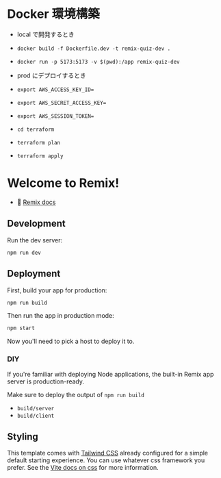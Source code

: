# Docker 環境構築

- local で開発するとき
- `docker build -f Dockerfile.dev -t remix-quiz-dev .`
- `docker run -p 5173:5173 -v $(pwd):/app remix-quiz-dev`

- prod にデプロイするとき
- `export AWS_ACCESS_KEY_ID=`
- `export AWS_SECRET_ACCESS_KEY=`
- `export AWS_SESSION_TOKEN=`
- `cd terraform`
- `terraform plan`
- `terraform apply`

# Welcome to Remix!

- 📖 [Remix docs](https://remix.run/docs)

## Development

Run the dev server:

```shellscript
npm run dev
```

## Deployment

First, build your app for production:

```sh
npm run build
```

Then run the app in production mode:

```sh
npm start
```

Now you'll need to pick a host to deploy it to.

### DIY

If you're familiar with deploying Node applications, the built-in Remix app server is production-ready.

Make sure to deploy the output of `npm run build`

- `build/server`
- `build/client`

## Styling

This template comes with [Tailwind CSS](https://tailwindcss.com/) already configured for a simple default starting experience. You can use whatever css framework you prefer. See the [Vite docs on css](https://vitejs.dev/guide/features.html#css) for more information.
